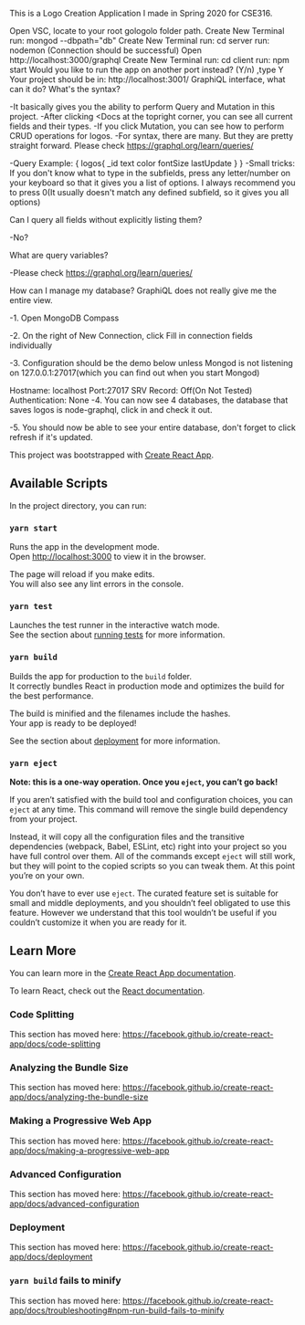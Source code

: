 This is a Logo Creation Application I made in Spring 2020 for CSE316.

Open VSC, locate to your root gologolo folder path.
Create New Terminal
run: mongod --dbpath="db"
Create New Terminal
run: cd server
run: nodemon (Connection should be successful)
Open http://localhost:3000/graphql
Create New Terminal
run: cd client
run: npm start
Would you like to run the app on another port instead? (Y/n) ,type Y
Your project should be in: http://localhost:3001/
GraphiQL interface, what can it do? What's the syntax?

-It basically gives you the ability to perform Query and Mutation in this project. 
-After clicking <Docs at the topright corner, you can see all current fields and their types. 
-If you click Mutation, you can see how to perform CRUD operations for logos.
-For syntax, there are many. But they are pretty straight forward. Please check https://graphql.org/learn/queries/

-Query Example:
{
  logos{
    _id
    text
    color
    fontSize
    lastUpdate
  }
}
-Small tricks: If you don't know what to type in the subfields, press any letter/number on your keyboard so that it gives you a list of options. I always recommend you to press 0(It usually doesn't match any defined subfield, so it gives you all options)

Can I query all fields without explicitly listing them?

-No?

What are query variables?

-Please check https://graphql.org/learn/queries/

How can I manage my database? GraphiQL does not really give me the entire view.

-1. Open MongoDB Compass

-2. On the right of New Connection, click Fill in connection fields individually

-3.  Configuration should be the demo below unless Mongod is not listening on 127.0.0.1:27017(which you can find out when you start Mongod)

Hostname: localhost
Port:27017
SRV Record: Off(On Not Tested)
Authentication: None
-4. You can now see 4 databases, the database that saves logos is node-graphql, click in and check it out.

-5. You should now be able to see your entire database, don't forget to click refresh if it's updated.
















This project was bootstrapped with [Create React App](https://github.com/facebook/create-react-app).

## Available Scripts

In the project directory, you can run:

### `yarn start`

Runs the app in the development mode.<br />
Open [http://localhost:3000](http://localhost:3000) to view it in the browser.

The page will reload if you make edits.<br />
You will also see any lint errors in the console.

### `yarn test`

Launches the test runner in the interactive watch mode.<br />
See the section about [running tests](https://facebook.github.io/create-react-app/docs/running-tests) for more information.

### `yarn build`

Builds the app for production to the `build` folder.<br />
It correctly bundles React in production mode and optimizes the build for the best performance.

The build is minified and the filenames include the hashes.<br />
Your app is ready to be deployed!

See the section about [deployment](https://facebook.github.io/create-react-app/docs/deployment) for more information.

### `yarn eject`

**Note: this is a one-way operation. Once you `eject`, you can’t go back!**

If you aren’t satisfied with the build tool and configuration choices, you can `eject` at any time. This command will remove the single build dependency from your project.

Instead, it will copy all the configuration files and the transitive dependencies (webpack, Babel, ESLint, etc) right into your project so you have full control over them. All of the commands except `eject` will still work, but they will point to the copied scripts so you can tweak them. At this point you’re on your own.

You don’t have to ever use `eject`. The curated feature set is suitable for small and middle deployments, and you shouldn’t feel obligated to use this feature. However we understand that this tool wouldn’t be useful if you couldn’t customize it when you are ready for it.

## Learn More

You can learn more in the [Create React App documentation](https://facebook.github.io/create-react-app/docs/getting-started).

To learn React, check out the [React documentation](https://reactjs.org/).

### Code Splitting

This section has moved here: https://facebook.github.io/create-react-app/docs/code-splitting

### Analyzing the Bundle Size

This section has moved here: https://facebook.github.io/create-react-app/docs/analyzing-the-bundle-size

### Making a Progressive Web App

This section has moved here: https://facebook.github.io/create-react-app/docs/making-a-progressive-web-app

### Advanced Configuration

This section has moved here: https://facebook.github.io/create-react-app/docs/advanced-configuration

### Deployment

This section has moved here: https://facebook.github.io/create-react-app/docs/deployment

### `yarn build` fails to minify

This section has moved here: https://facebook.github.io/create-react-app/docs/troubleshooting#npm-run-build-fails-to-minify
